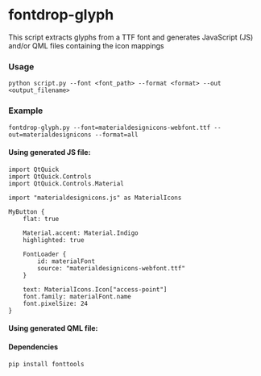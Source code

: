 # fontdrop-glyph

This script extracts glyphs from a TTF font and generates JavaScript (JS) and/or QML files containing the icon mappings

### Usage

```
python script.py --font <font_path> --format <format> --out <output_filename>
```

### Example

```
fontdrop-glyph.py --font=materialdesignicons-webfont.ttf --out=materialdesignicons --format=all
```

#### Using generated JS file:

```
import QtQuick
import QtQuick.Controls
import QtQuick.Controls.Material

import "materialdesignicons.js" as MaterialIcons

MyButton {
    flat: true
    
    Material.accent: Material.Indigo
    highlighted: true

    FontLoader {
        id: materialFont
        source: "materialdesignicons-webfont.ttf"
    }

    text: MaterialIcons.Icon["access-point"]
    font.family: materialFont.name
    font.pixelSize: 24
}
```

#### Using generated QML file:

#### Dependencies

```
pip install fonttools
```
